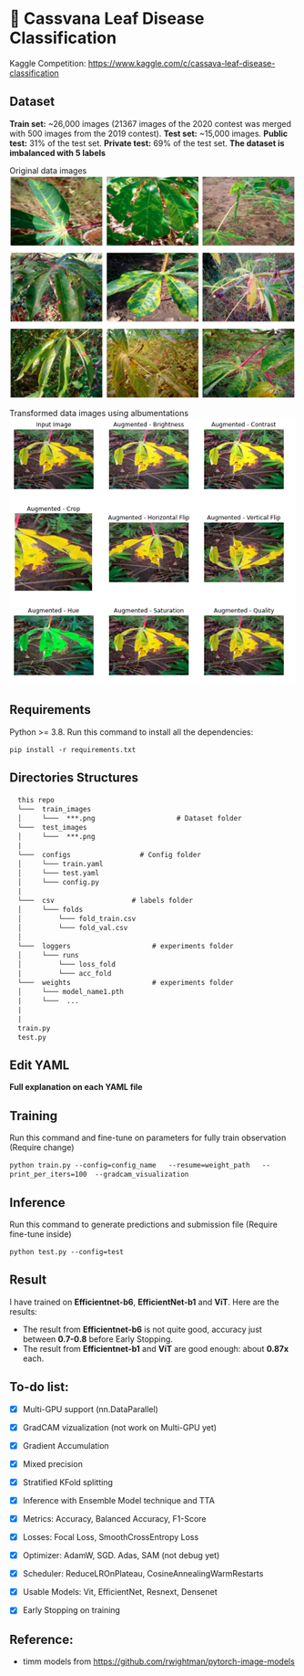 # **🌿 Cassvana Leaf Disease Classification**
Kaggle Competition: https://www.kaggle.com/c/cassava-leaf-disease-classification


## **Dataset**
**Train set:** ~26,000 images (21367 images of the 2020 contest was merged with 500 images from the 2019 contest).
**Test set:** ~15,000 images.
**Public test:** 31% of the test set.
**Private test:** 69% of the test set.
**The dataset is imbalanced with 5 labels**

Original data images
![data](imgs/dataset.PNG)

Transformed data images using albumentations
![transform](imgs/transforms.PNG)
## **Requirements**

Python >= 3.8. Run this command to install all the dependencies:
```
pip install -r requirements.txt
```


## **Directories Structures**

```
  this repo
  └───  train_images                        
  │     └───  ***.png                    # Dataset folder   
  └───  test_images                        
  │     └───  ***.png              
  |
  └───  configs                 # Config folder                                          
  │     └─── train.yaml
  │     └─── test.yaml
  │     └─── config.py
  |              
  └───  csv                   # labels folder               
  │     └─── folds
  │         └─── fold_train.csv
  │         └─── fold_val.csv
  │                     
  └───  loggers                    # experiments folder               
  │     └─── runs
  │         └─── loss_fold
  |         └─── acc_fold        
  └───  weights                    # experiments folder               
  │     └─── model_name1.pth 
  |     └───  ...   
  |     
  |            
  train.py
  test.py
```


## **Edit YAML**
**Full explanation on each YAML file**


## **Training**

Run this command and fine-tune on parameters for fully train observation (Require change)
```
python train.py --config=config_name   --resume=weight_path   --print_per_iters=100  --gradcam_visualization
```


## **Inference**

Run this command to generate predictions and submission file (Require fine-tune inside)
```
python test.py --config=test
```

## Result
I have trained on **Efficientnet-b6**, **EfficientNet-b1** and **ViT**. Here are the results:
- The result from **Efficientnet-b6** is not quite good, accuracy just between **0.7-0.8** before Early Stopping.
- The result from **Efficientnet-b1** and **ViT** are good enough: about **0.87x** each.



## **To-do list:**

- [x] Multi-GPU support (nn.DataParallel)
- [x] GradCAM vizualization (not work on Multi-GPU yet)
- [x] Gradient Accumulation
- [x] Mixed precision
- [x] Stratified KFold splitting 
- [x] Inference with Ensemble Model technique and TTA
- [x] Metrics: Accuracy, Balanced Accuracy, F1-Score
- [x] Losses: Focal Loss, SmoothCrossEntropy Loss
- [x] Optimizer: AdamW, SGD. Adas, SAM (not debug yet)
- [x] Scheduler: ReduceLROnPlateau, CosineAnnealingWarmRestarts
- [x] Usable Models: Vit, EfficientNet, Resnext, Densenet
- [x] Early Stopping on training


## **Reference:**
- timm models from https://github.com/rwightman/pytorch-image-models
